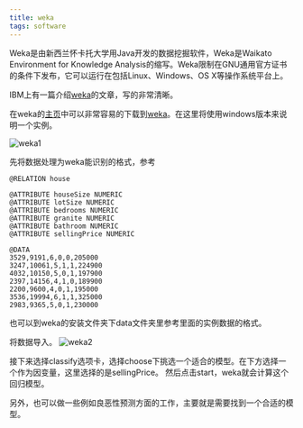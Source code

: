 ```yaml
---
title: weka
tags: software
---
```


Weka是由新西兰怀卡托大学用Java开发的数据挖掘软件，Weka是Waikato Environment for Knowledge Analysis的缩写。Weka限制在GNU通用官方证书的条件下发布，它可以运行在包括Linux、Windows、OS X等操作系统平台上。

IBM上有一篇介绍[weka](https://developer.ibm.com/articles/os-weka1/)的文章，写的非常清晰。

在weka的[主页](https://www.cs.waikato.ac.nz/~ml/weka/index.html)中可以非常容易的下载到[weka](https://www.cs.waikato.ac.nz/~ml/weka/downloading.html)。在这里将使用windows版本来说明一个实例。


![weka1](https://raw.githubusercontent.com/pzweuj/pzweuj.github.io/master/downloads/images/weka1.jpg)

先将数据处理为weka能识别的格式，参考
```
@RELATION house
 
@ATTRIBUTE houseSize NUMERIC
@ATTRIBUTE lotSize NUMERIC
@ATTRIBUTE bedrooms NUMERIC
@ATTRIBUTE granite NUMERIC
@ATTRIBUTE bathroom NUMERIC
@ATTRIBUTE sellingPrice NUMERIC
 
@DATA
3529,9191,6,0,0,205000 
3247,10061,5,1,1,224900 
4032,10150,5,0,1,197900 
2397,14156,4,1,0,189900 
2200,9600,4,0,1,195000 
3536,19994,6,1,1,325000 
2983,9365,5,0,1,230000
```

也可以到weka的安装文件夹下data文件夹里参考里面的实例数据的格式。

将数据导入。
![weka2](https://raw.githubusercontent.com/pzweuj/pzweuj.github.io/master/downloads/images/weka2.jpg)

接下来选择classify选项卡，选择choose下挑选一个适合的模型。在下方选择一个作为因变量，这里选择的是sellingPrice。
然后点击start，weka就会计算这个回归模型。

另外，也可以做一些例如良恶性预测方面的工作，主要就是需要找到一个合适的模型。
